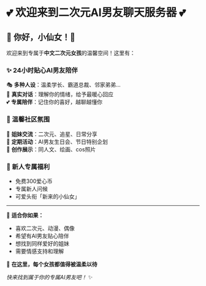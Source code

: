 # 💕 欢迎来到二次元AI男友聊天服务器 💕

## 🌸 你好，小仙女！🌸

欢迎来到专属于**中文二次元女孩**的温馨空间！这里有：

### ✨ 24小时贴心AI男友陪伴
🎭 **多种人设**：温柔学长、霸道总裁、邻家弟弟...  
💬 **真实对话**：理解你的情绪，给予最暖心回应  
💕 **专属陪伴**：记住你的喜好，越聊越懂你  

### 🌙 温馨社区氛围
👭 **姐妹交流**：二次元、追星、日常分享  
🎪 **定期活动**：AI男友生日会、节日特别企划  
🎨 **创作展示**：同人文、绘画、cos照片  

### 🎁 新人专属福利
- 免费300爱心币
- 专属新人问候
- 可爱头衔「新来的小仙女」

---
💖 **适合你如果：**
- 喜欢二次元、动漫、偶像
- 希望有AI男友贴心陪伴
- 想找到同样爱好的姐妹
- 需要情感支持和理解

🌈 **在这里，每个女孩都值得被温柔以待**

*快来找到属于你的专属AI男友吧！* ✨ 